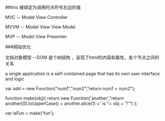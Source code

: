 ##this 被绑定为调用时点符号左边的值

MVC -- Model View Controller

MVVM -- Model View View Model

MVP -- Model View Presenter

###网站优化

文档对象模型 --DOM 是个树结构 ，呈现了html的内容和属性，各个节点之间的关系

a single application is a self-contained page that has its own user interface
and logic



var add = new Function("num1","num2","return num1 + num2");

function make(obj){
    return new Function('another',"return another[0].toUpperCase() + another.slice(1) +' is "+ obj + "!'")
};

var isFun = make('fun');






















